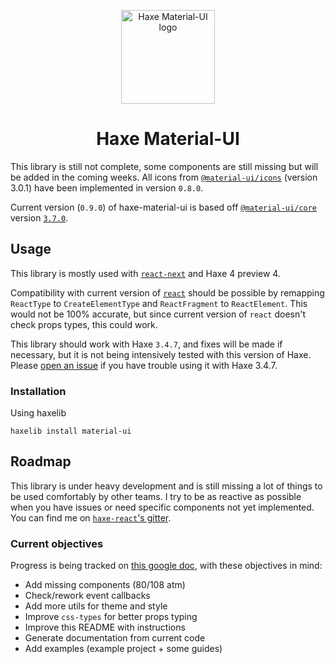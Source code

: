 <p align="center">
  <img width="150" src="https://gitlab.com/k-labz/haxe-oss/haxe-material-ui/raw/master/logo.svg" alt="Haxe Material-UI logo"></a>
</p>

<h1 align="center">Haxe Material-UI</h1>

This library is still not complete, some components are still missing but will
be added in the coming weeks. All icons from [`@material-ui/icons`][mui-icons]
(version 3.0.1) have been implemented in version `0.8.0`.

Current version (`0.9.0`) of haxe-material-ui is based off
[`@material-ui/core`][mui-github] version [`3.7.0`][mui-3.7.0-doc].

## Usage

This library is mostly used with [`react-next`][react-next] and Haxe 4 preview
4.

Compatibility with current version of [`react`][haxe-react] should be
possible by remapping `ReactType` to `CreateElementType` and `ReactFragment` to
`ReactElement`. This would not be 100% accurate, but since current version of
`react` doesn't check props types, this could work.

This library should work with Haxe `3.4.7`, and fixes will be made if necessary,
but it is not being intensively tested with this version of Haxe. Please
[open an issue][open-issue] if you have trouble using it with Haxe 3.4.7.

### Installation

Using haxelib

```
haxelib install material-ui
```

## Roadmap

This library is under heavy development and is still missing a lot of things to
be used comfortably by other teams. I try to be as reactive as possible when
you have issues or need specific components not yet implemented. You can find me
on [`haxe-react`'s gitter][gitter].

### Current objectives

Progress is being tracked on [this google doc][gdoc], with these objectives in
mind:

* Add missing components (80/108 atm)
* Check/rework event callbacks
* Add more utils for theme and style
* Improve `css-types` for better props typing
* Improve this README with instructions
* Generate documentation from current code
* Add examples (example project + some guides)


[mui-github]: https://github.com/mui-org/material-ui/
[mui-icons]: https://www.npmjs.com/package/@material-ui/icons
[mui-3.7.0-doc]: https://v3-7-0.material-ui.com/versions/
[react-next]: https://github.com/kLabz/haxe-react
[haxe-react]: https://github.com/massiveinteractive/haxe-react
[open-issue]: https://gitlab.com/k-labz/haxe-oss/haxe-material-ui/issues/new
[gitter]: https://gitter.im/haxe-react/Lobby
[gdoc]: https://docs.google.com/spreadsheets/d/1qniNk_cEH-YGHVP7u14aGHbOtMxtGcK5cRnN52Kbh5E/edit?usp=sharing
